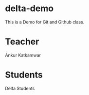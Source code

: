 # delta-demo
This is a Demo for Git and Github class.

# Teacher
Ankur Katkamwar

# Students
Delta Students